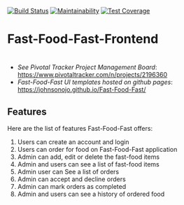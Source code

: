 [![Build Status](https://travis-ci.org/Johnsonojo/Fast-Food-Fast-Frontend.svg?branch=develop)](https://travis-ci.org/Johnsonojo/Fast-Food-Fast-Frontend)
[![Maintainability](https://api.codeclimate.com/v1/badges/44aeffdb65cc633b74ef/maintainability)](https://codeclimate.com/github/Johnsonojo/Fast-Food-Fast-Frontend/maintainability)
[![Test Coverage](https://api.codeclimate.com/v1/badges/44aeffdb65cc633b74ef/test_coverage)](https://codeclimate.com/github/Johnsonojo/Fast-Food-Fast-Frontend/test_coverage)

# Fast-Food-Fast-Frontend

#

- _See Pivotal Tracker Project Management Board_:
  https://www.pivotaltracker.com/n/projects/2196360
- _Fast-Food-Fast UI templates hosted on github pages_:
  https://johnsonojo.github.io/Fast-Food-Fast/

## Features

Here are the list of features Fast-Food-Fast offers:

1. Users can create an account and login
2. Users can order for food on Fast-Food-Fast application
3. Admin can add, edit or delete the fast-food items
4. Admin and users can see a list of fast-food items
5. Admin user can See a list of orders
6. Admin can accept and decline orders
7. Admin can mark orders as completed
8. Admin and users can see a history of ordered food
